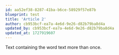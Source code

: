 ```yaml
---
id: aa52ef38-8287-41ba-b6ce-58929f57e87b
blueprint: test
title: 'Article 2'
author: cb953bcf-ea7a-4e6d-9e26-d82b79ba8d4a
updated_by: cb953bcf-ea7a-4e6d-9e26-d82b79ba8d4a
updated_at: 1727919607
---
```

Text containing the word text more than once.